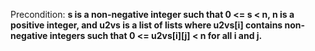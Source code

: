 Precondition: **s is a non-negative integer such that 0 <= s < n, n is a positive integer, and u2vs is a list of lists where u2vs[i] contains non-negative integers such that 0 <= u2vs[i][j] < n for all i and j.**